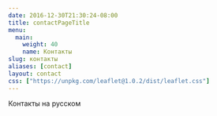 ```yaml
---
date: 2016-12-30T21:30:24-08:00
title: contactPageTitle
menu:
  main:
    weight: 40
    name: Контакты
slug: контакты
aliases: [contact]
layout: contact
css: ["https://unpkg.com/leaflet@1.0.2/dist/leaflet.css"]
---
```


Контакты на русском
